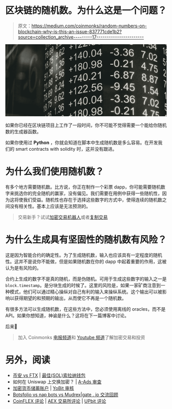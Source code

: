 # 区块链的随机数。为什么这是一个问题？

> 原文：<https://medium.com/coinmonks/random-numbers-on-blockchain-why-is-this-an-issue-837771cde1b2?source=collection_archive---------17----------------------->

![](img/cbf2c94a247df705dba27af3b86190b5.png)

如果你已经在区块链项目上工作了一段时间，你不可能不觉得需要一个能给你随机数的生成器函数。

如果你使用过 **Python** ，你就会知道在脚本中生成随机数是多么容易。在开发我们的 smart contracts with solidity 时，这并没有跟进。

# 为什么我们使用随机数？

有多个地方需要随机数。比方说，你正在制作一个彩票 dapp，你可能需要随机数字来挑选你的完全随机的赢家，没有偏见。我们需要在用例中获得一些随机性，因为这将使我们受益。随机性也存在于选择这些数字的方式中，使得连续的随机数之间没有相关性。基本上应该是无法预测的。

> 交易新手？试试[加密交易机器人](/coinmonks/crypto-trading-bot-c2ffce8acb2a)或者[复制交易](/coinmonks/top-10-crypto-copy-trading-platforms-for-beginners-d0c37c7d698c)

# **为什么生成具有坚固性的随机数有风险？**

这是因为智能合约的确定性。为了生成随机数，输入也应该具有一定程度的随机性。这并不是说你不能做，但是如果随机数在你的 dapp 中起着重要的作用，这被认为是有风险的。

合约上生成的数字不是真的随机，而是伪随机。可用于生成这些数字的输入之一是`block.timestamp`。是分块生成的时候了。这里的风险是，如果一家矿商注意到一种模式，他们可以通过精心操纵对自己有利的输入来操纵系统。这个输出可以被影响以获得期望的和预期的输出，从而使它不再是一个随机数。

有很多方法可以生成随机数，在这些方法中，您必须使用离线的 oracles，而不是 API。如果你想知道，神谕是什么？这将在下一篇博客中讨论。

后来👋

> 加入 Coinmonks [电报频道](https://t.me/coincodecap)和 [Youtube 频道](https://www.youtube.com/c/coinmonks/videos)了解加密交易和投资

# 另外，阅读

*   [币安 vs FTX](https://coincodecap.com/binance-vs-ftx) | [最佳(SOL)索拉纳钱包](https://coincodecap.com/solana-wallets)
*   如何在 Uniswap 上交换加密？ | [A-Ads 审查](https://coincodecap.com/a-ads-review)
*   [加密货币储蓄账户](/coinmonks/cryptocurrency-savings-accounts-be3bc0feffbf) | [YoBit 审核](/coinmonks/yobit-review-175464162c62)
*   [Botsfolio vs nap bots vs Mudrex](/coinmonks/botsfolio-vs-napbots-vs-mudrex-c81344970c02)|[gate . io 交流回顾](/coinmonks/gate-io-exchange-review-61bf87b7078f)
*   [CoinFLEX 评论](https://coincodecap.com/coinflex-review) | [AEX 交易所评论](https://coincodecap.com/aex-exchange-review) | [UPbit 评论](https://coincodecap.com/upbit-review)